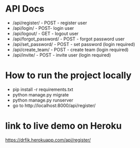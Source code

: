 # API Docs

- /api/register/ - POST - register user
- /api/login/ - POST- login user
- /api/logout/ - GET - logout user
- /api/forgot_password/ - POST - forgot password user
- /api/set_password/ - POST - set password (login required)
- /api/create_team/ - POST - create team (login required)
- /api/invite/ - POST - invite user (login required)

# How to run the project locally
- pip install -r requirements.txt
- python manage.py migrate
- python manage.py runserver
- go to http://localhost:8000/api/register/


# link to live demo on Heroku
https://drfik.herokuapp.com/api/register/

